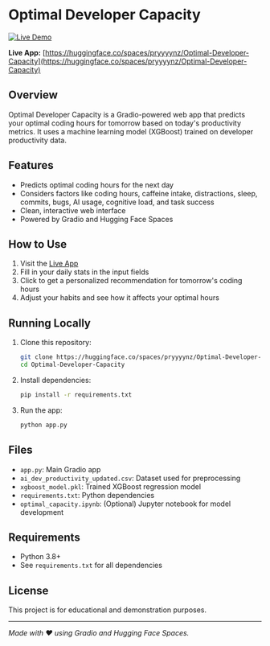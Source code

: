 # Optimal Developer Capacity

[![Live Demo](https://img.shields.io/badge/Live%20Demo-Optimal--Developer--Capacity-blue?logo=Hugging%20Face)](https://huggingface.co/spaces/pryyyynz/Optimal-Developer-Capacity)

**Live App:** [https://huggingface.co/spaces/pryyyynz/Optimal-Developer-Capacity](https://huggingface.co/spaces/pryyyynz/Optimal-Developer-Capacity)

## Overview
Optimal Developer Capacity is a Gradio-powered web app that predicts your optimal coding hours for tomorrow based on today's productivity metrics. It uses a machine learning model (XGBoost) trained on developer productivity data.

## Features
- Predicts optimal coding hours for the next day
- Considers factors like coding hours, caffeine intake, distractions, sleep, commits, bugs, AI usage, cognitive load, and task success
- Clean, interactive web interface
- Powered by Gradio and Hugging Face Spaces

## How to Use
1. Visit the [Live App](https://huggingface.co/spaces/pryyyynz/Optimal-Developer-Capacity)
2. Fill in your daily stats in the input fields
3. Click to get a personalized recommendation for tomorrow's coding hours
4. Adjust your habits and see how it affects your optimal hours

## Running Locally
1. Clone this repository:
   ```bash
   git clone https://huggingface.co/spaces/pryyyynz/Optimal-Developer-Capacity
   cd Optimal-Developer-Capacity
   ```
2. Install dependencies:
   ```bash
   pip install -r requirements.txt
   ```
3. Run the app:
   ```bash
   python app.py
   ```

## Files
- `app.py`: Main Gradio app
- `ai_dev_productivity_updated.csv`: Dataset used for preprocessing
- `xgboost_model.pkl`: Trained XGBoost regression model
- `requirements.txt`: Python dependencies
- `optimal_capacity.ipynb`: (Optional) Jupyter notebook for model development

## Requirements
- Python 3.8+
- See `requirements.txt` for all dependencies

## License
This project is for educational and demonstration purposes.

---

*Made with ❤️ using Gradio and Hugging Face Spaces.*
